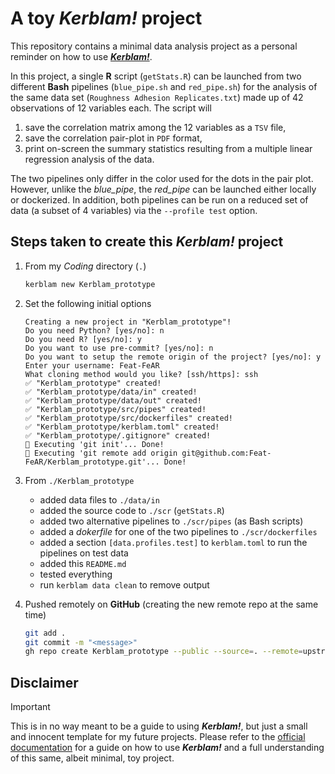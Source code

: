 # A toy ___Kerblam!___ project

This repository contains a minimal data analysis project as a personal reminder
on how to use [___Kerblam!___](https://github.com/MrHedmad/kerblam).

In this project, a single __R__ script (`getStats.R`) can be launched from two
different __Bash__ pipelines (`blue_pipe.sh` and `red_pipe.sh`) for the analysis
of the same data set (`Roughness Adhesion Replicates.txt`) made up of 42
observations of 12 variables each. The script will
1. save the correlation matrix among the 12 variables as a `TSV` file,
1. save the correlation pair-plot in `PDF` format,
1. print on-screen the summary statistics resulting from a multiple linear
	regression analysis of the data.

The two pipelines only differ in the color used for the dots in the pair plot.
However, unlike the _blue_pipe_, the _red_pipe_ can be launched either locally
or dockerized. In addition, both pipelines can be run on a reduced set of data
(a subset of 4 variables) via the `--profile test` option.

## Steps taken to create this ___Kerblam!___ project
1. From my _Coding_ directory (`.`)
	```sh
	kerblam new Kerblam_prototype
	```

1. Set the following initial options
	```
	Creating a new project in "Kerblam_prototype"!
	Do you need Python? [yes/no]: n
	Do you need R? [yes/no]: y
	Do you want to use pre-commit? [yes/no]: n
	Do you want to setup the remote origin of the project? [yes/no]: y
	Enter your username: Feat-FeAR
	What cloning method would you like? [ssh/https]: ssh
	✅ "Kerblam_prototype" created!
	✅ "Kerblam_prototype/data/in" created!
	✅ "Kerblam_prototype/data/out" created!
	✅ "Kerblam_prototype/src/pipes" created!
	✅ "Kerblam_prototype/src/dockerfiles" created!
	✅ "Kerblam_prototype/kerblam.toml" created!
	✅ "Kerblam_prototype/.gitignore" created!
	🏃 Executing 'git init'... Done!
	🏃 Executing 'git remote add origin git@github.com:Feat-FeAR/Kerblam_prototype.git'... Done!
	```

1. From `./Kerblam_prototype`
	- added data files to `./data/in`
	- added the source code to `./scr` (`getStats.R`)
	- added two alternative pipelines to `./scr/pipes` (as Bash scripts)
	- added a _dokerfile_ for one of the two pipelines to `./scr/dockerfiles`
	- added a section `[data.profiles.test]` to `kerblam.toml` to run the
		pipelines on test data
	- added this `README.md`
	- tested everything
	- run `kerblam data clean` to remove output

1. Pushed remotely on __GitHub__ (creating the new remote repo at the same time)
	```sh
	git add .
	git commit -m "<message>"
	gh repo create Kerblam_prototype --public --source=. --remote=upstream --push
	```

## Disclaimer
> [!IMPORTANT]
> This is in no way meant to be a guide to using ___Kerblam!___, but just a
> small and innocent template for my future projects. Please refer to the
> [official documentation](https://github.com/MrHedmad/kerblam/tree/main/docs)
> for a guide on how to use ___Kerblam!___ and a full understanding of this
> same, albeit minimal, toy project.
